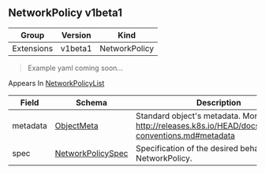 ## NetworkPolicy v1beta1

Group        | Version     | Kind
------------ | ---------- | -----------
Extensions | v1beta1 | NetworkPolicy

> Example yaml coming soon...





<aside class="notice">
Appears In  <a href="#networkpolicylist-v1beta1">NetworkPolicyList</a> </aside>

Field        | Schema     | Description
------------ | ---------- | -----------
metadata | [ObjectMeta](#objectmeta-v1) | Standard object's metadata. More info: http://releases.k8s.io/HEAD/docs/devel/api-conventions.md#metadata
spec | [NetworkPolicySpec](#networkpolicyspec-v1beta1) | Specification of the desired behavior for this NetworkPolicy.

